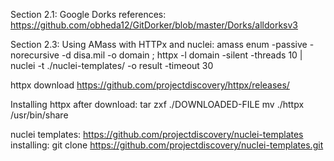 Section 2.1:
Google Dorks references:
https://github.com/obheda12/GitDorker/blob/master/Dorks/alldorksv3


Section 2.3:
Using AMass with HTTPx and nuclei:
amass enum -passive -norecursive -d disa.mil -o domain ; httpx -l domain -silent -threads 10 | nuclei -t ./nuclei-templates/ -o result -timeout 30 

httpx download
https://github.com/projectdiscovery/httpx/releases/

Installing httpx after download:
tar zxf ./DOWNLOADED-FILE
mv ./httpx /usr/bin/share

nuclei templates:
https://github.com/projectdiscovery/nuclei-templates
installing:
git clone https://github.com/projectdiscovery/nuclei-templates.git
